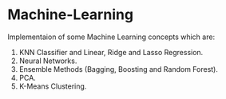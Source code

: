 # Machine-Learning
Implementaion of some Machine Learning concepts which are: 
1. KNN Classifier and Linear, Ridge and Lasso Regression. 
2. Neural Networks. 
3. Ensemble Methods (Bagging, Boosting and Random Forest).
4. PCA.
5. K-Means Clustering.
